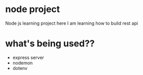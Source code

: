 # node project
Node js learning project here I am learning how to build rest api

# what's being used??
- express server
- nodemon
- dotenv


